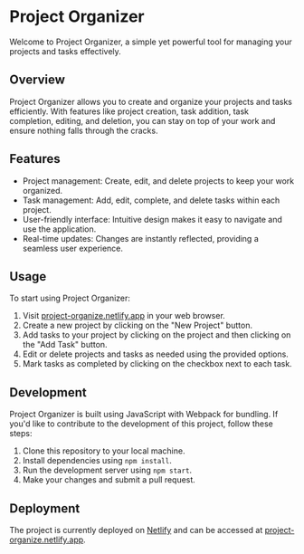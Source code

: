# Project Organizer

Welcome to Project Organizer, a simple yet powerful tool for managing your projects and tasks effectively.

## Overview

Project Organizer allows you to create and organize your projects and tasks efficiently. With features like project creation, task addition, task completion, editing, and deletion, you can stay on top of your work and ensure nothing falls through the cracks.

## Features

- Project management: Create, edit, and delete projects to keep your work organized.
- Task management: Add, edit, complete, and delete tasks within each project.
- User-friendly interface: Intuitive design makes it easy to navigate and use the application.
- Real-time updates: Changes are instantly reflected, providing a seamless user experience.

## Usage

To start using Project Organizer:

1. Visit [project-organize.netlify.app](https://project-organize.netlify.app) in your web browser.
2. Create a new project by clicking on the "New Project" button.
3. Add tasks to your project by clicking on the project and then clicking on the "Add Task" button.
4. Edit or delete projects and tasks as needed using the provided options.
5. Mark tasks as completed by clicking on the checkbox next to each task.

## Development

Project Organizer is built using JavaScript with Webpack for bundling. If you'd like to contribute to the development of this project, follow these steps:

1. Clone this repository to your local machine.
2. Install dependencies using `npm install`.
3. Run the development server using `npm start`.
4. Make your changes and submit a pull request.

## Deployment

The project is currently deployed on [Netlify](https://www.netlify.com/) and can be accessed at [project-organize.netlify.app](https://project-organize.netlify.app).
